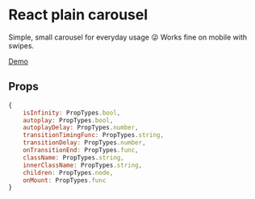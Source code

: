 # React plain carousel
Simple, small carousel for everyday usage 😜
Works fine on mobile with swipes.

[Demo](https://codesandbox.io/s/q9wnyvrozq)

## Props
```javascript
{
    isInfinity: PropTypes.bool,
    autoplay: PropTypes.bool,
    autoplayDelay: PropTypes.number,
    transitionTimingFunc: PropTypes.string,
    transitionDelay: PropTypes.number,
    onTransitionEnd: PropTypes.func,
    className: PropTypes.string,
    innerClassName: PropTypes.string,
    children: PropTypes.node,
    onMount: PropTypes.func
}
```
